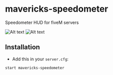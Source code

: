 # mavericks-speedometer
Speedometer HUD for fiveM servers

![Alt text](https://i.ibb.co/gSqYBvw/unknown.png)
![Alt text](https://s8.gifyu.com/images/ezgif.com-gif-makered333ed8c5b95068.gif)


## Installation
- Add this in your `server.cfg`:

```
start mavericks-speedometer
```
